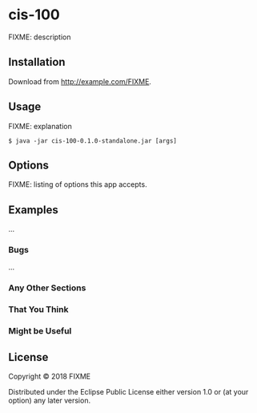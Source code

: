 # cis-100

FIXME: description

## Installation

Download from http://example.com/FIXME.

## Usage

FIXME: explanation

    $ java -jar cis-100-0.1.0-standalone.jar [args]

## Options

FIXME: listing of options this app accepts.

## Examples

...

### Bugs

...

### Any Other Sections
### That You Think
### Might be Useful

## License

Copyright © 2018 FIXME

Distributed under the Eclipse Public License either version 1.0 or (at
your option) any later version.
